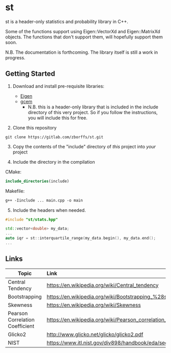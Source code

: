 st
=======
st is a header-only statistics and probability library in C++.

Some of the functions support using Eigen::VectorXd and Eigen::MatrixXd objects. The functions that don't support them, will hopefully support them soon. 

N.B. The documentation is forthcoming. The library itself is still a work in progress.

Getting Started
---------------
1.    Download and install pre-requisite libraries:
      * [Eigen](http://eigen.tuxfamily.org/index.php?title=Main_Page)
      * [gcem](https://github.com/kthohr/gcem#status-and-documentation) 
        * N.B. this is a header-only library that is included in the include directory of this very project. So if you follow the instructions, you will include this for free.

2.    Clone this repository
```commandline
git clone https://gitlab.com/zborffs/st.git
```
3.    Copy the contents of the "include" directory of _this_ project into _your_ project

4.    Include the directory in the compilation

CMake:
```cmake
include_directories(include)
```
Makefile:
```makefile
g++ -Iinclude ... main.cpp -o main
```
5.    Include the headers when needed.
```c++
#include "st/stats.hpp"

std::vector<double> my_data;
...
auto iqr = st::interquartile_range(my_data.begin(), my_data.end();
...
```

Links
-----
| Topic                          | Link                                                            |
|--------------------------------|:----------------------------------------------------------------|
|Central Tendency                | https://en.wikipedia.org/wiki/Central_tendency                  |
|Bootstrapping                   | https://en.wikipedia.org/wiki/Bootstrapping_%28statistics%29    |
|Skewness                        | https://en.wikipedia.org/wiki/Skewness                          |
|Pearson Correlation Coefficient | https://en.wikipedia.org/wiki/Pearson_correlation_coefficient   |
|Glicko2                         | http://www.glicko.net/glicko/glicko2.pdf                        |
|NIST                            | https://www.itl.nist.gov/div898/handbook/eda/section3/eda35b.htm|